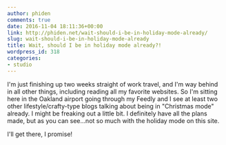 ```yaml
---
author: phiden
comments: true
date: 2016-11-04 18:11:36+00:00
link: http://phiden.net/wait-should-i-be-in-holiday-mode-already/
slug: wait-should-i-be-in-holiday-mode-already
title: Wait, should I be in holiday mode already?!
wordpress_id: 318
categories:
- studio
---
```


I'm just finishing up two weeks straight of work travel, and I'm way behind in all other things, including reading all my favorite websites. So I'm sitting here in the Oakland airport going through my Feedly and I see at least two other lifestyle/crafty-type blogs talking about being in "Christmas mode" already. I might be freaking out a little bit. I definitely have all the plans made, but as you can see...not so much with the holiday mode on this site. 

I'll get there, I promise! 


